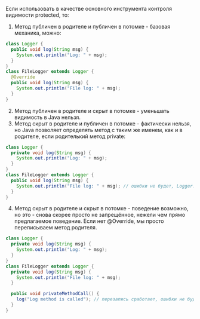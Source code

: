 Если использовать в качестве основного инструмента контроля видимости protected, то:

1. Метод публичен в родителе и публичен в потомке - базовая механика, можно:
```java
class Logger {
  public void log(String msg) {
    System.out.println("Log: " + msg);
  }
}
class FileLogger extends Logger {
  @Override
  public void log(String msg) {
    System.out.println("File log: " + msg);
  }
}
```
2. Метод публичен в родителе и скрыт в потомке - уменьшать видимость в Java нельзя.
3. Метод скрыт в родителе и публичен в потомке - фактически нельзя, но Java позволяет определять метод с таким же именем, как и в родителе, если родителький метод private:
```java
class Logger {
  private void log(String msg) {
    System.out.println("Log: " + msg);
  }
}
class FileLogger extends Logger {
  public void log(String msg) {
    System.out.println("File log: " + msg); // ошибки не будет, Logger.log() как бы вообще недоступен извне
  }
}
```
4. Метод скрыт в родителе и скрыт в потомке - поведение возможно, но это - снова скорее просто не запрещённое, нежели чем прямо предлагаемое поведение. Если нет @Override, мы просто переписываем метод родителя.
```java
class Logger {
  private void log(String msg) {
    System.out.println("Log: " + msg);
  }
}
class FileLogger extends Logger {
  private void log(String msg) {
    System.out.println("File log: " + msg); 
  }

  public void privateMethodCall() {
    log("Log method is called"); // перезапись сработает, ошибки не будет
  }
}
```

